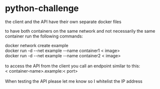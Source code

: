 # python-challenge  
the client and the API have their own separate docker files 


to have both containers on the same network and not necessarily the same container run the following commands:

docker network create example  <br />
docker run -d --net example --name container1 < image>  <br />
docker run -d --net example --name container2 < image> <br />
 <br />
 to access the API from the client you call an endpoint similar to this:  <br />
 < container-name>.example:< port>
 <br />
  <br />
  When testing the API please let me know so I whitelist the IP address 
 
